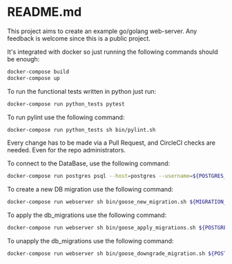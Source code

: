 # README.md

This project aims to create an example go/golang web-server.
Any feedback is welcome since this is a public project.

It's integrated with docker so just running the following commands should be enough:
```bash
docker-compose build
docker-compose up
```

To run the functional tests written in python just run:
```bash
docker-compose run python_tests pytest
```

To run pylint use the following command:
```bash
docker-compose run python_tests sh bin/pylint.sh
```

Every change has to be made via a Pull Request, and CircleCI checks are needed.
Even for the repo administrators.

To connect to the DataBase, use the following command:
```bash
docker-compose run postgres psql --host=postgres --username=${POSTGRES_USERNAME} --dbname=hello_world
```

To create a new DB migration use the following command:
```bash
docker-compose run webserver sh bin/goose_new_migration.sh ${MIGRATION_NAME}
```

To apply the db_migrations use the following command:
```bash
docker-compose run webserver sh bin/goose_apply_migrations.sh ${POSTGRES_USERNAME} ${POSTGRES_PASSWORD}
```

To unapply the db_migrations use the following command:
```bash
docker-compose run webserver sh bin/goose_downgrade_migration.sh ${POSTGRES_USERNAME} ${POSTGRES_PASSWORD}
```
